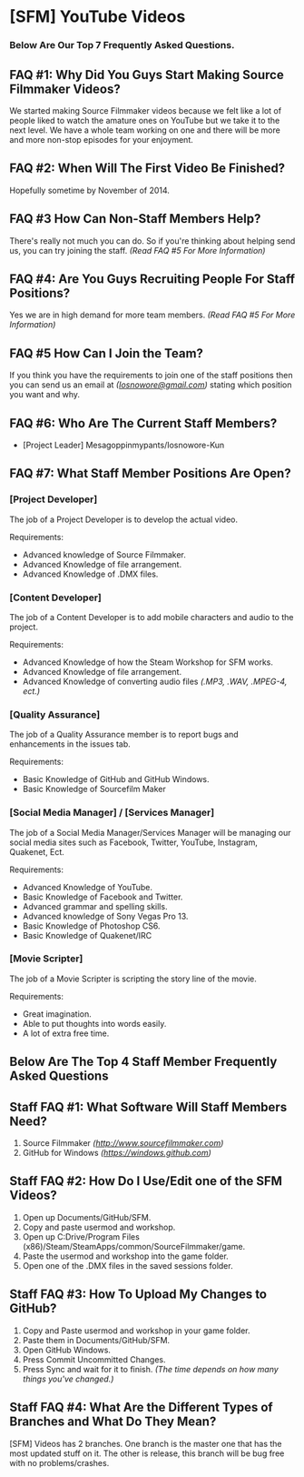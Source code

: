 [SFM] YouTube Videos 
====================
### Below Are Our Top 7 Frequently Asked Questions.

FAQ #1: Why Did You Guys Start Making Source Filmmaker Videos?
---------------------------------------------------------------
We started making Source Filmmaker videos because we felt like a lot of people liked to watch the amature ones on YouTube
but we take it to the next level. We have a whole team working on one and there will be more and more non-stop episodes
for your enjoyment.

FAQ #2: When Will The First Video Be Finished?
----------------------------------------------
Hopefully sometime by November of 2014.

FAQ #3 How Can Non-Staff Members Help?
--------------------------------------
There's really not much you can do. So if you're thinking about helping send us, you can try joining
the staff. *(Read FAQ #5 For More Information)*

FAQ #4: Are You Guys Recruiting People For Staff Positions?
-----------------------------------------------------------
Yes we are in high demand for more team members. *(Read FAQ #5 For More Information)*

FAQ #5 How Can I Join the Team?
-------------------------------
If you think you have the requirements to join one of the staff positions then you can send us an email
at *(Iosnowore@gmail.com)* stating which position you want and why.

FAQ #6: Who Are The Current Staff Members?
------------------------------------------
- [Project Leader] Mesagoppinmypants/Iosnowore-Kun

FAQ #7: What Staff Member Positions Are Open?
---------------------------------------------
### [Project Developer]
The job of a Project Developer is to develop the actual video.

Requirements:
- Advanced knowledge of Source Filmmaker.
- Advanced Knowledge of file arrangement.
- Advanced Knowledge of .DMX files.

### [Content Developer]
The job of a Content Developer is to add mobile characters and audio to the project.

Requirements:
- Advanced Knowledge of how the Steam Workshop for SFM works.
- Advanced Knowledge of file arrangement.
- Advanced Knowledge of converting audio files *(.MP3, .WAV, .MPEG-4, ect.)*

### [Quality Assurance]
The job of a Quality Assurance member is to report bugs and enhancements in the issues tab.

Requirements:
- Basic Knowledge of GitHub and GitHub Windows.
- Basic Knowledge of Sourcefilm Maker

### [Social Media Manager] / [Services Manager]
The job of a Social Media Manager/Services Manager will be managing our social media sites such as Facebook,
Twitter, YouTube, Instagram, Quakenet, Ect.

Requirements:
- Advanced Knowledge of YouTube.
- Basic Knowledge of Facebook and Twitter.
- Advanced grammar and spelling skills.
- Advanced knowledge of Sony Vegas Pro 13.
- Basic Knowledge of Photoshop CS6.
- Basic Knowledge of Quakenet/IRC

### [Movie Scripter]
The job of a Movie Scripter is scripting the story line of the movie.

Requirements:
- Great imagination.
- Able to put thoughts into words easily.
- A lot of extra free time.

Below Are The Top 4 Staff Member Frequently Asked Questions
-----------------------------------------------------------
Staff FAQ #1: What Software Will Staff Members Need?
----------------------------------------------------
1. Source Filmmaker *(http://www.sourcefilmmaker.com)*
2. GitHub for Windows *(https://windows.github.com)*

Staff FAQ #2: How Do I Use/Edit one of the SFM Videos?
------------------------------------------------------
1. Open up Documents/GitHub/SFM.
2. Copy and paste usermod and workshop.
3. Open up C:Drive/Program Files (x86)/Steam/SteamApps/common/SourceFilmmaker/game.
4. Paste the usermod and workshop into the game folder.
5. Open one of the .DMX files in the saved sessions folder.

Staff FAQ #3: How To Upload My Changes to GitHub?
-------------------------------------------------
1. Copy and Paste usermod and workshop in your game folder.
2. Paste them in Documents/GitHub/SFM.
3. Open GitHub Windows.
4. Press Commit Uncommitted Changes.
5. Press Sync and wait for it to finish. *(The time depends on how many things you've changed.)*

Staff FAQ #4: What Are the Different Types of Branches and What Do They Mean?
-----------------------------------------------------------------------------
[SFM] Videos has 2 branches. One branch is the master one that has the most updated stuff on it.
The other is release, this branch will be bug free with no problems/crashes.